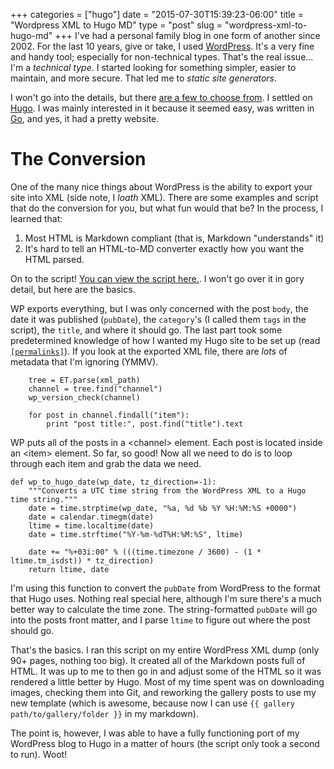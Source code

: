 +++
categories = ["hugo"]
date = "2015-07-30T15:39:23-06:00"
title = "Wordpress XML to Hugo MD"
type = "post"
slug = "wordpress-xml-to-hugo-md"
+++
I've had a personal family blog in one form of another since 2002. <!--more--> For the last 10 years, give or take, I used [WordPress](https://wordpress.com/).  It's a very fine and handy tool; especially for non-technical types.  That's the real issue... I'm a *technical type*.  I started looking for something simpler, easier to maintain, and more secure.  That led me to *static site generators*.

I won't go into the details, but there [are a few to choose from](http://lmgtfy.com/?q=static+site+generators).  I settled on [Hugo](http://gohugo.io/).  I was mainly interested in it because it seemed easy, was written in [Go](http://golang.org/), and yes, it had a pretty website.

The Conversion
==============

One of the many nice things about WordPress is the ability to export your site into XML (side note, I *loath* XML).  There are some examples and script that do the conversion for you, but what fun would that be?  In the process, I learned that:

1.  Most HTML is Markdown compliant (that is, Markdown "understands" it)
2.  It's hard to tell an HTML-to-MD converter exactly how you want the HTML parsed.

On to the script!  [You can view the script here.](https://gist.github.com/mtik00/75c8f555b49365395e32).  I won't go over it in gory detail, but here are the basics.

WP exports everything, but I was only concerned with the post `body`, the date it was published (`pubDate`), the `category`'s (I called them `tags` in the script), the `title`, and where it should go.  The last part took some predetermined knowledge of how I wanted my Hugo site to be set up (read [`[permalinks]`](http://gohugo.io/extras/permalinks/)).  If you look at the exported XML file, there are *lots* of metadata that I'm ignoring (YMMV).

<pre>
<code class="python">    tree = ET.parse(xml_path)
    channel = tree.find("channel")
    wp_version_check(channel)

    for post in channel.findall("item"):
        print "post title:", post.find("title").text</code></pre>

WP puts all of the posts in a \<channel\> element.  Each post is located inside an \<item\> element.  So far, so good!  Now all we need to do is to loop through each item and grab the data we need.

<pre>
<code class="python">def wp_to_hugo_date(wp_date, tz_direction=-1):
    """Converts a UTC time string from the WordPress XML to a Hugo time string."""
    date = time.strptime(wp_date, "%a, %d %b %Y %H:%M:%S +0000")
    date = calendar.timegm(date)
    ltime = time.localtime(date)
    date = time.strftime("%Y-%m-%dT%H:%M:%S", ltime)

    date += "%+03i:00" % (((time.timezone / 3600) - (1 * ltime.tm_isdst)) * tz_direction)
    return ltime, date</code></pre>

I'm using this function to convert the `pubDate` from WordPress to the format that Hugo uses.  Nothing real special here, although I'm sure there's a much better way to calculate the time zone.  The string-formatted `pubDate` will go into the posts front matter, and I parse `ltime` to figure out where the post should go.

That's the basics.  I ran this script on my entire WordPress XML dump (only 90+ pages, nothing too big).  It created all of the Markdown posts full of HTML.  It was up to me to then go in and adjust some of the HTML so it was rendered a little better by Hugo.  Most of my time spent was on downloading images, checking them into Git, and reworking the gallery posts to use my new template (which is awesome, because now I can use `{{ gallery path/to/gallery/folder }}` in my markdown).

The point is, however, I was able to have a fully functioning port of my WordPress blog to Hugo in a matter of hours (the script only took a second to run).  Woot!

